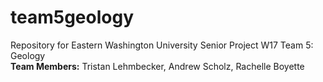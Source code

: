 # team5geology
Repository for Eastern Washington University Senior Project W17 Team 5: Geology <br />
<b>Team Members:</b> Tristan Lehmbecker, Andrew Scholz, Rachelle Boyette
